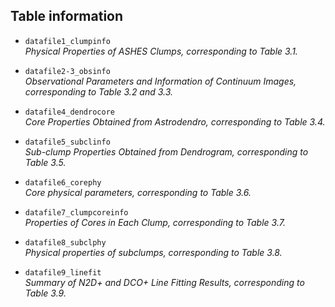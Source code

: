 ## Table information

- `datafile1_clumpinfo`  
  *Physical Properties of ASHES Clumps, corresponding to Table 3.1.*

- `datafile2-3_obsinfo`  
  *Observational Parameters and Information of Continuum Images, corresponding to Table 3.2 and 3.3.*

- `datafile4_dendrocore`  
  *Core Properties Obtained from Astrodendro, corresponding to Table 3.4.*

- `datafile5_subclinfo`  
  *Sub-clump Properties Obtained from Dendrogram, corresponding to Table 3.5.*

- `datafile6_corephy`  
  *Core physical parameters, corresponding to Table 3.6.*

- `datafile7_clumpcoreinfo`  
  *Properties of Cores in Each Clump, corresponding to Table 3.7.*

- `datafile8_subclphy`  
  *Physical properties of subclumps, corresponding to Table 3.8.*

- `datafile9_linefit`  
  *Summary of N2D+ and DCO+ Line Fitting Results, corresponding to Table 3.9.*
